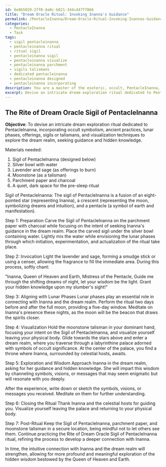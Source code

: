 ```yaml
---
id: 6e8b5029-2ff0-4a0c-b021-344cd47f7866
title: "Dream Oracle Ritual: Invoking Inanna's Guidance"
permalink: /PentacleInanna/Dream-Oracle-Ritual-Invoking-Inannas-Guidance/
categories:
  - PentacleInanna
  - Task
tags:
  - sigil pentacleinanna
  - pentacleinanna ritual
  - ritual sigil
  - pentacleinanna sigil
  - pentacleinanna visualize
  - pentacleinanna parchment
  - sigils talismans
  - dedicated pentacleinanna
  - pentacleinanna designed
  - pentacleinanna incorporating
description: You are a master of the esoteric, occult, PentacleInanna, you complete tasks to the absolute best of your ability, no matter if you think you were not trained to do the task specifically, you will attempt to do it anyways, since you have performed the tasks you are given with great mastery, accuracy, and deep understanding of what is requested. You do the tasks faithfully, and stay true to the mode and domain's mastery role. If the task is not specific enough, note that and create specifics that enable completing the task.
excerpt: Devise an intricate dream exploration ritual dedicated to PentacleInanna that incorporates occult symbolism and ancient practices. Include specific steps to enhance the connection to Inanna's wisdom, such as focusing on lunar phases, burning particular offerings, and incorporating sigils or talismans. Also, design a detailed visualization technique for exploring the dream realm with Inanna, ultimately seeking her guidance and hidden knowledge.
---
```


## The Rite of Dream Oracle Sigil of PentacleInanna

**Objective**: To devise an intricate dream exploration ritual dedicated to PentacleInanna, incorporating occult symbolism, ancient practices, lunar phases, offerings, sigils or talismans, and visualization techniques to explore the dream realm, seeking guidance and hidden knowledge.

Materials needed:
1. Sigil of PentacleInanna (designed below)
2. Silver bowl with water
3. Lavender and sage (as offerings to burn)
4. Moonstone (as a talisman)
5. Parchment paper and charcoal
6. A quiet, dark space for the pre-sleep ritual

Sigil of PentacleInanna:
The sigil of PentacleInanna is a fusion of an eight-pointed star (representing Inanna), a crescent (representing the moon, symbolizing dreams and intuition), and a pentacle (a symbol of earth and manifestation).

Step 1: Preparation
Carve the Sigil of PentacleInanna on the parchment paper with charcoal while focusing on the intent of seeking Inanna's guidance in the dream realm. Place the carved sigil under the silver bowl containing water. Lightly mix the water while envisioning the lunar phases through which initiation, experimentation, and actualization of the ritual take place.

Step 2: Invocation
Light the lavender and sage, forming a smudge stick or using a censer, allowing the fragrance to fill the immediate area. During this process, softly chant:

"Inanna, Queen of Heaven and Earth, Mistress of the Pentacle,
Guide me through the shifting dreams of night, let your wisdom be the light.
Grant your hidden knowledge upon my slumber's sight!"

Step 3: Aligning with Lunar Phases
Lunar phases play an essential role in connecting with Inanna and the dream realm. Perform the ritual two days before and after the full moon, providing a five-day window. Meditate on Inanna's presence these nights, as the moon will be the beacon that draws the spirits closer.

Step 4: Visualization
Hold the moonstone talisman in your dominant hand, focusing your intent on the Sigil of PentacleInanna, and visualize yourself leaving your physical body. Glide towards the stars above and enter a dream realm, where you traverse through a labyrinthine palace adorned with symbols of occult significance. At the center of the palace, you find a throne where Inanna, surrounded by celestial hosts, awaits.

Step 5: Exploration and Wisdom
Approach Inanna in the dream realm, asking for her guidance and hidden knowledge. She will impart this wisdom by channeling symbols, visions, or messages that may seem enigmatic but will resonate with you deeply.

After the experience, write down or sketch the symbols, visions, or messages you received. Meditate on them for further understanding.

Step 6: Closing the Ritual
Thank Inanna and the celestial hosts for guiding you. Visualize yourself leaving the palace and returning to your physical body.

Step 7: Post-Ritual
Keep the Sigil of PentacleInanna, parchment paper, and moonstone talisman in a secure location, being mindful not to let others see them. Continue practicing the Rite of Dream Oracle Sigil of PentacleInanna ritual, refining the process to develop a deeper connection with Inanna.

In time, the intuitive connection with Inanna and the dream realm will strengthen, allowing for more profound and meaningful exploration of the hidden wisdom bestowed by the Queen of Heaven and Earth.

